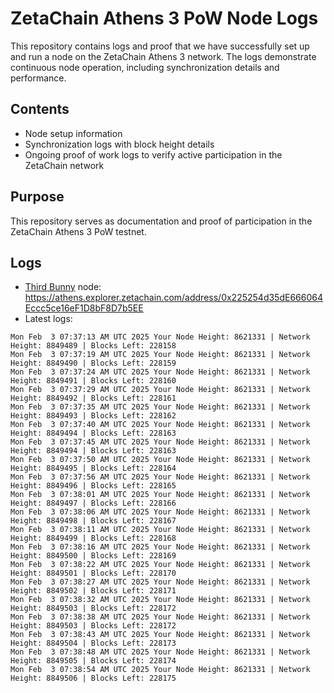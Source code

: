 # ZetaChain Athens 3 PoW Node Logs
This repository contains logs and proof that we have successfully set up and run a node on the ZetaChain Athens 3 network. The logs demonstrate continuous node operation, including synchronization details and performance.

## Contents
- Node setup information
- Synchronization logs with block height details
- Ongoing proof of work logs to verify active participation in the ZetaChain network

## Purpose
This repository serves as documentation and proof of participation in the ZetaChain Athens 3 PoW testnet.

## Logs

- [Third Bunny](https://thirdbunny.xyz/) node: https://athens.explorer.zetachain.com/address/0x225254d35dE666064Eccc5ce16eF1D8bF8D7b5EE
- Latest logs:
```
Mon Feb  3 07:37:13 AM UTC 2025 Your Node Height: 8621331 | Network Height: 8849489 | Blocks Left: 228158
Mon Feb  3 07:37:19 AM UTC 2025 Your Node Height: 8621331 | Network Height: 8849490 | Blocks Left: 228159
Mon Feb  3 07:37:24 AM UTC 2025 Your Node Height: 8621331 | Network Height: 8849491 | Blocks Left: 228160
Mon Feb  3 07:37:29 AM UTC 2025 Your Node Height: 8621331 | Network Height: 8849492 | Blocks Left: 228161
Mon Feb  3 07:37:35 AM UTC 2025 Your Node Height: 8621331 | Network Height: 8849493 | Blocks Left: 228162
Mon Feb  3 07:37:40 AM UTC 2025 Your Node Height: 8621331 | Network Height: 8849494 | Blocks Left: 228163
Mon Feb  3 07:37:45 AM UTC 2025 Your Node Height: 8621331 | Network Height: 8849494 | Blocks Left: 228163
Mon Feb  3 07:37:50 AM UTC 2025 Your Node Height: 8621331 | Network Height: 8849495 | Blocks Left: 228164
Mon Feb  3 07:37:56 AM UTC 2025 Your Node Height: 8621331 | Network Height: 8849496 | Blocks Left: 228165
Mon Feb  3 07:38:01 AM UTC 2025 Your Node Height: 8621331 | Network Height: 8849497 | Blocks Left: 228166
Mon Feb  3 07:38:06 AM UTC 2025 Your Node Height: 8621331 | Network Height: 8849498 | Blocks Left: 228167
Mon Feb  3 07:38:11 AM UTC 2025 Your Node Height: 8621331 | Network Height: 8849499 | Blocks Left: 228168
Mon Feb  3 07:38:16 AM UTC 2025 Your Node Height: 8621331 | Network Height: 8849500 | Blocks Left: 228169
Mon Feb  3 07:38:22 AM UTC 2025 Your Node Height: 8621331 | Network Height: 8849501 | Blocks Left: 228170
Mon Feb  3 07:38:27 AM UTC 2025 Your Node Height: 8621331 | Network Height: 8849502 | Blocks Left: 228171
Mon Feb  3 07:38:32 AM UTC 2025 Your Node Height: 8621331 | Network Height: 8849503 | Blocks Left: 228172
Mon Feb  3 07:38:38 AM UTC 2025 Your Node Height: 8621331 | Network Height: 8849503 | Blocks Left: 228172
Mon Feb  3 07:38:43 AM UTC 2025 Your Node Height: 8621331 | Network Height: 8849504 | Blocks Left: 228173
Mon Feb  3 07:38:48 AM UTC 2025 Your Node Height: 8621331 | Network Height: 8849505 | Blocks Left: 228174
Mon Feb  3 07:38:54 AM UTC 2025 Your Node Height: 8621331 | Network Height: 8849506 | Blocks Left: 228175
```
